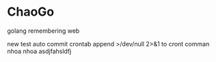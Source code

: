 # ChaoGo
golang remembering web

new
test auto commit crontab append >/dev/null 2>&1 to cront comman
nhoa nhoa
asdjfahsldfj

